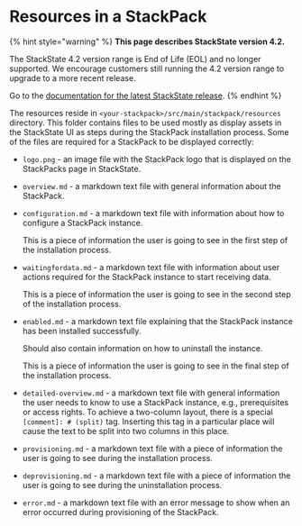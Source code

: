 # Resources in a StackPack

{% hint style="warning" %}
**This page describes StackState version 4.2.**

The StackState 4.2 version range is End of Life (EOL) and no longer supported. We encourage customers still running the 4.2 version range to upgrade to a more recent release.

Go to the [documentation for the latest StackState release](https://docs.stackstate.com/).
{% endhint %}

The resources reside in `<your-stackpack>/src/main/stackpack/resources` directory. This folder contains files to be used mostly as display assets in the StackState UI as steps during the StackPack installation process. Some of the files are required for a StackPack to be displayed correctly:

* `logo.png` - an image file with the StackPack logo that is displayed on the StackPacks page in StackState.
* `overview.md` - a markdown text file with general information about the StackPack.
* `configuration.md` - a markdown text file with information about how to configure a StackPack instance.

  This is a piece of information the user is going to see in the first step of the installation process.

* `waitingfordata.md` - a markdown text file with information about user actions required for the StackPack instance to start receiving data.

  This is a piece of information the user is going to see in the second step of the installation process.

* `enabled.md` - a markdown text file explaining that the StackPack instance has been installed successfully.

  Should also contain information on how to uninstall the instance.

  This is a piece of information the user is going to see in the final step of the installation process.

* `detailed-overview.md` - a markdown text file with general information the user needs to know to use a StackPack instance, e.g., prerequisites or access rights. To achieve a two-column layout, there is a special `[comment]: # (split)` tag. Inserting this tag in a particular place will cause the text to be split into two columns in this place.
* `provisioning.md` - a markdown text file with a piece of information the user is going to see during the installation process.
* `deprovisioning.md` - a markdown text file with a piece of information the user is going to see during the uninstallation process.
* `error.md` - a markdown text file with an error message to show when an error occurred during provisioning of the StackPack.

